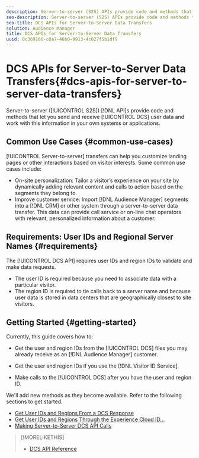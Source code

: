 ```yaml
---
description: Server-to-server (S2S) APIs provide code and methods that let you send and receive DCS user data and work with this information in your own systems or applications.
seo-description: Server-to-server (S2S) APIs provide code and methods that let you send and receive DCS user data and work with this information in your own systems or applications.
seo-title: DCS APIs for Server-to-Server Data Transfers
solution: Audience Manager
title: DCS APIs for Server-to-Server Data Transfers
uuid: 8c369166-c8a7-46b0-9913-4c027f5b1df9
---
```


# DCS APIs for Server-to-Server Data Transfers{#dcs-apis-for-server-to-server-data-transfers}

Server-to-server ([!UICONTROL S2S]) [!DNL API]s provide code and methods that let you send and receive [!UICONTROL DCS] user data and work with this information in your own systems or applications.

## Common Use Cases {#common-use-cases}

[!UICONTROL Server-to-server] transfers can help you customize landing pages or other interactions based on visitor interests. Some common use cases include:

* On-site personalization: Tailor a visitor’s experience on your site by dynamically adding relevant content and calls to action based on the segments they belong to.
* Improve customer service: Import [!DNL Audience Manager] segments into a [!DNL CRM] or other system through a server-to-server data transfer. This data can provide call service or on-line chat operators with relevant, personalized information about a customer.

## Requirements: User IDs and Regional Server Names {#requirements}

The [!UICONTROL DCS API] requires user IDs and region IDs to validate and make data requests.

* The user ID is required because you need to associate data with a particular visitor.
* The region ID is required to tie calls back to a server name and because user data is stored in data centers that are geographically closest to site visitors.

## Getting Started {#getting-started}

Currently, this guide covers how to:

* Get the user and region IDs from the [!UICONTROL DCS] files you may already receive as an [!DNL Audience Manager] customer.

* Get the user and region IDs if you use the [!DNL Visitor ID Service].
* Make calls to the [!UICONTROL DCS] after you have the user and region ID.

We'll add new methods as they become available. Refer to the following sections to get started.

* [Get User IDs and Regions From a DCS Response](dcs-aam-ids.md)
* [Get User IDs and Regions Through the Experience Cloud ID...](dcs-mcid-ids.md)
* [Making Server-to-Server DCS API Calls](dcs-s2s-calls.md)

>[!MORELIKETHIS]
>
>* [DCS API Reference](../../../api/dcs-intro/dcs-api-reference/dcs-api-methods.md)
